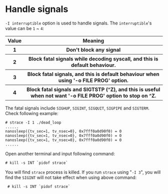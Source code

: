 # Handle signals

`-I interruptible` option is used to handle signals. The `interruptible`'s value can be `1` ~ `4`:  

<table>
  <tr>
    <th>Value</th>
    <th>Meaning</th> 
  </tr>
  <tr>
    <th>1</th>
    <th>Don't block any signal</th> 
  </tr>
  <tr>
    <th>2</th>
    <th>Block fatal signals while decoding syscall, and this is default behaviour.</th> 
  </tr>
  <tr>
    <th>3</th>
    <th>Block fatal signals, and this is default behaviour when using '-o FILE PROG' option.</th> 
  </tr>
  <tr>
    <th>4</th>
    <th>Block fatal signals and SIGTSTP (^Z), and this is useful when not want '-o FILE PROG' option to stop on ^Z.</th> 
  </tr>
</table>  

The fatal signals include `SIGHUP`, `SIGINT`, `SIGQUIT`, `SIGPIPE` and `SIGTERM`. Check following example:  

	# strace -I 1 ./dead_loop
	......
	nanosleep({tv_sec=1, tv_nsec=0}, 0x7fff0a0d90f0) = 0
	nanosleep({tv_sec=1, tv_nsec=0}, 0x7fff0a0d90f0) = 0
	nanosleep({tv_sec=1, tv_nsec=0}, 0x7fff0a0d90f0) = 0
	......
Open another terminal and input following command:  

	# kill -s INT `pidof strace`

You will find `strace` process is killed. If you run `strace` using "`-I 3`", you will find the `SIGINT` will not take effect when using above command:  

	 # kill -s INT `pidof strace`

